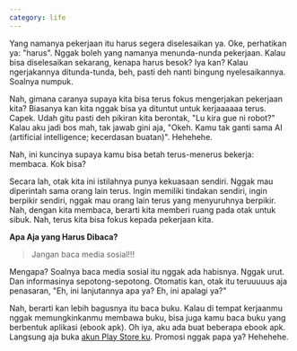 ```yaml
---
category: life
---
```


Yang namanya pekerjaan itu harus segera diselesaikan ya. Oke, perhatikan ya: "harus". Nggak boleh yang namanya menunda-nunda pekerjaan. Kalau bisa diselesaikan sekarang, kenapa harus besok? Iya kan? Kalau ngerjakannya ditunda-tunda, beh, pasti deh nanti bingung nyelesaikannya. Soalnya numpuk.

Nah, gimana caranya supaya kita bisa terus fokus mengerjakan pekerjaan kita? Biasanya kan kita nggak bisa ya dituntut untuk kerjaaaaaa terus. Capek. Udah gitu pasti deh pikiran kita berontak, "Lu kira gue ni robot?" Kalau aku jadi bos mah, tak jawab gini aja, "Okeh. Kamu tak ganti sama AI (artificial intelligence; kecerdasan buatan)". Hehehehe.

Nah, ini kuncinya supaya kamu bisa betah terus-menerus bekerja: membaca. Kok bisa?

Secara lah, otak kita ini istilahnya punya kekuasaan sendiri. Nggak mau diperintah sama orang lain terus. Ingin memiliki tindakan sendiri, ingin berpikir sendiri, nggak mau orang lain terus yang menyuruhnya berpikir. Nah, dengan kita membaca, berarti kita memberi ruang pada otak untuk sibuk. Nah, terus kita bisa fokus kepada pekerjaan kita.

**Apa Aja yang Harus Dibaca?**

> Jangan baca media sosial!!!

Mengapa? Soalnya baca media sosial itu nggak ada habisnya. Nggak urut. Dan informasinya sepotong-sepotong. Otomatis kan, otak itu teruuuuus aja penasaran, "Eh, ini lanjutannya apa ya? Eh, ini apalagi ya?"

Nah, berarti kan lebih bagusnya itu baca buku. Kalau di tempat kerjaanmu nggak memungkinkanmu membawa buku, bisa juga kamu baca buku yang berbentuk aplikasi (ebook apk). Oh iya, aku ada buat beberapa ebook apk. Langsung aja buka [akun Play Store ku](https://play.google.com/store/apps/dev?id=6751907367958089476). Promosi nggak papa ya? Hehehehe.